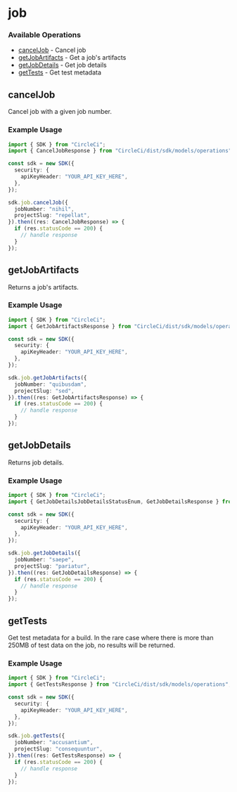 # job

### Available Operations

* [cancelJob](#canceljob) - Cancel job
* [getJobArtifacts](#getjobartifacts) - Get a job's artifacts
* [getJobDetails](#getjobdetails) - Get job details
* [getTests](#gettests) - Get test metadata

## cancelJob

Cancel job with a given job number.

### Example Usage

```typescript
import { SDK } from "CircleCi";
import { CancelJobResponse } from "CircleCi/dist/sdk/models/operations";

const sdk = new SDK({
  security: {
    apiKeyHeader: "YOUR_API_KEY_HERE",
  },
});

sdk.job.cancelJob({
  jobNumber: "nihil",
  projectSlug: "repellat",
}).then((res: CancelJobResponse) => {
  if (res.statusCode == 200) {
    // handle response
  }
});
```

## getJobArtifacts

Returns a job's artifacts.

### Example Usage

```typescript
import { SDK } from "CircleCi";
import { GetJobArtifactsResponse } from "CircleCi/dist/sdk/models/operations";

const sdk = new SDK({
  security: {
    apiKeyHeader: "YOUR_API_KEY_HERE",
  },
});

sdk.job.getJobArtifacts({
  jobNumber: "quibusdam",
  projectSlug: "sed",
}).then((res: GetJobArtifactsResponse) => {
  if (res.statusCode == 200) {
    // handle response
  }
});
```

## getJobDetails

Returns job details.

### Example Usage

```typescript
import { SDK } from "CircleCi";
import { GetJobDetailsJobDetailsStatusEnum, GetJobDetailsResponse } from "CircleCi/dist/sdk/models/operations";

const sdk = new SDK({
  security: {
    apiKeyHeader: "YOUR_API_KEY_HERE",
  },
});

sdk.job.getJobDetails({
  jobNumber: "saepe",
  projectSlug: "pariatur",
}).then((res: GetJobDetailsResponse) => {
  if (res.statusCode == 200) {
    // handle response
  }
});
```

## getTests

Get test metadata for a build. In the rare case where there is more than 250MB of test data on the job, no results will be returned.

### Example Usage

```typescript
import { SDK } from "CircleCi";
import { GetTestsResponse } from "CircleCi/dist/sdk/models/operations";

const sdk = new SDK({
  security: {
    apiKeyHeader: "YOUR_API_KEY_HERE",
  },
});

sdk.job.getTests({
  jobNumber: "accusantium",
  projectSlug: "consequuntur",
}).then((res: GetTestsResponse) => {
  if (res.statusCode == 200) {
    // handle response
  }
});
```
